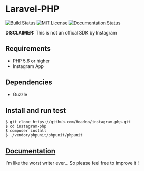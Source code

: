 # Laravel-PHP

[![Build Status](https://travis-ci.org/marvinosswald/instagram-php.svg?branch=master)](https://travis-ci.org/marvinosswald/instagram-php)
[![MIT License](https://img.shields.io/packagist/l/marvinosswald/instagram-php.svg?style=flat-square)](https://packagist.org/packages/marvinosswald/instagram-php)
[![Documentation Status](https://readthedocs.org/projects/instagram-php-sdk/badge/?version=latest)](http://instagram-php-sdk.readthedocs.io/en/latest/?badge=latest)


**DISCLAIMER:** This is not an offical SDK by Instagram

## Requirements

- PHP 5.6 or higher
- Instagram App

## Dependencies
- Guzzle

## Install and run test
    $ git clone https://github.com/Headoo/instagram-php.git
    $ cd instagram-php
    $ composer install
    $ ./vendor/phpunit/phpunit/phpunit
    


## [Documentation](http://instagram-php-sdk.readthedocs.io/en/latest/)
I'm like the worst writer ever... So please feel free to improve it !

